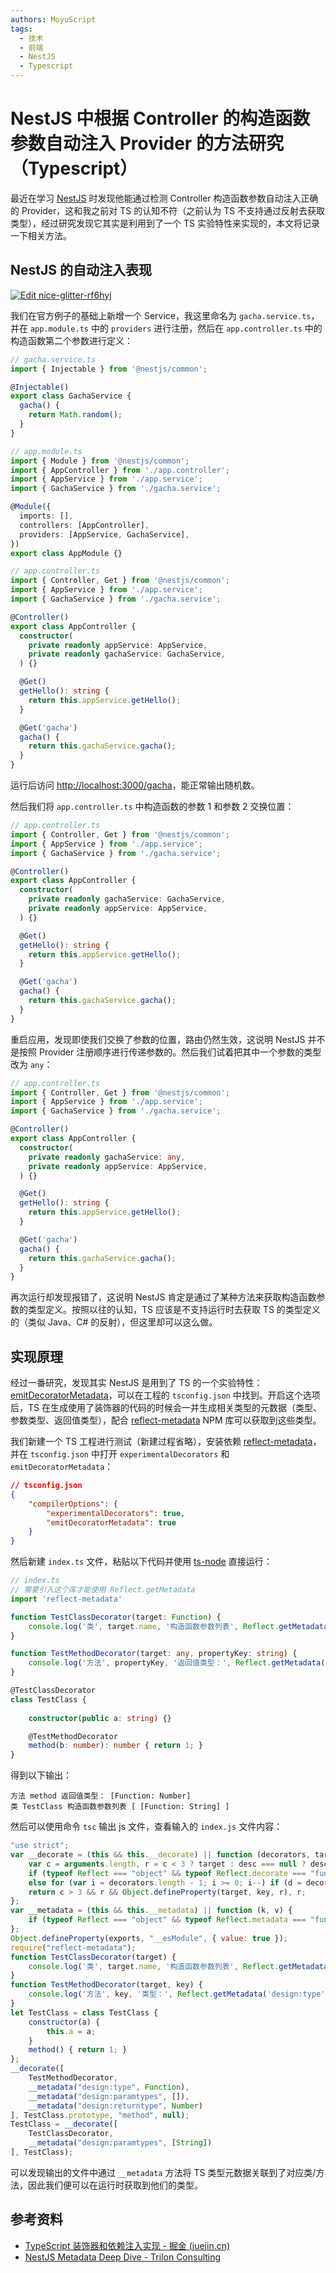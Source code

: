 ```yaml
---
authors: MoyuScript
tags: 
  - 技术
  - 前端
  - NestJS
  - Typescript
---
```


# NestJS 中根据 Controller 的构造函数参数自动注入 Provider 的方法研究（Typescript）

最近在学习 [NestJS](https://nestjs.com/) 时发现他能通过检测 Controller 构造函数参数自动注入正确的 Provider，这和我之前对 TS 的认知不符（之前认为 TS 不支持通过反射去获取类型），经过研究发现它其实是利用到了一个 TS 实验特性来实现的，本文将记录一下相关方法。

<!-- truncate -->

## NestJS 的自动注入表现

[![Edit nice-glitter-rf6hyj](https://codesandbox.io/static/img/play-codesandbox.svg)](https://codesandbox.io/p/devbox/nice-glitter-rf6hyj?embed=1&file=%2Fsrc%2Fapp.controller.ts)

我们在官方例子的基础上新增一个 Service，我这里命名为 `gacha.service.ts`，并在 `app.module.ts` 中的 `providers` 进行注册，然后在 `app.controller.ts` 中的构造函数第二个参数进行定义：

```typescript
// gacha.service.ts
import { Injectable } from '@nestjs/common';

@Injectable()
export class GachaService {
  gacha() {
    return Math.random();
  }
}
```

```typescript
// app.module.ts
import { Module } from '@nestjs/common';
import { AppController } from './app.controller';
import { AppService } from './app.service';
import { GachaService } from './gacha.service';

@Module({
  imports: [],
  controllers: [AppController],
  providers: [AppService, GachaService],
})
export class AppModule {}
```

```typescript
// app.controller.ts
import { Controller, Get } from '@nestjs/common';
import { AppService } from './app.service';
import { GachaService } from './gacha.service';

@Controller()
export class AppController {
  constructor(
    private readonly appService: AppService,
    private readonly gachaService: GachaService,
  ) {}

  @Get()
  getHello(): string {
    return this.appService.getHello();
  }

  @Get('gacha')
  gacha() {
    return this.gachaService.gacha();
  }
}
```

运行后访问 <http://localhost:3000/gacha>，能正常输出随机数。

然后我们将 `app.controller.ts` 中构造函数的参数 1 和参数 2 交换位置：

```typescript
// app.controller.ts
import { Controller, Get } from '@nestjs/common';
import { AppService } from './app.service';
import { GachaService } from './gacha.service';

@Controller()
export class AppController {
  constructor(
    private readonly gachaService: GachaService,
    private readonly appService: AppService,
  ) {}

  @Get()
  getHello(): string {
    return this.appService.getHello();
  }

  @Get('gacha')
  gacha() {
    return this.gachaService.gacha();
  }
}
```

重启应用，发现即使我们交换了参数的位置，路由仍然生效，这说明 NestJS 并不是按照 Provider 注册顺序进行传递参数的。然后我们试着把其中一个参数的类型改为 `any`：

```typescript
// app.controller.ts
import { Controller, Get } from '@nestjs/common';
import { AppService } from './app.service';
import { GachaService } from './gacha.service';

@Controller()
export class AppController {
  constructor(
    private readonly gachaService: any,
    private readonly appService: AppService,
  ) {}

  @Get()
  getHello(): string {
    return this.appService.getHello();
  }

  @Get('gacha')
  gacha() {
    return this.gachaService.gacha();
  }
}
```

再次运行却发现报错了，这说明 NestJS 肯定是通过了某种方法来获取构造函数参数的类型定义。按照以往的认知，TS 应该是不支持运行时去获取 TS 的类型定义的（类似 Java、C# 的反射），但这里却可以这么做。

## 实现原理

经过一番研究，发现其实 NestJS 是用到了 TS 的一个实验特性：[emitDecoratorMetadata](https://www.typescriptlang.org/tsconfig#emitDecoratorMetadata)，可以在工程的 `tsconfig.json` 中找到。开启这个选项后，TS 在生成使用了装饰器的代码的时候会一并生成相关类型的元数据（类型、参数类型、返回值类型），配合 [reflect-metadata](https://www.npmjs.com/package/reflect-metadata) NPM 库可以获取到这些类型。

我们新建一个 TS 工程进行测试（新建过程省略），安装依赖 [reflect-metadata](https://www.npmjs.com/package/reflect-metadata)，并在 `tsconfig.json` 中打开 `experimentalDecorators` 和 `emitDecoratorMetadata`：

```json
// tsconfig.json
{
    "compilerOptions": {
        "experimentalDecorators": true,
    	"emitDecoratorMetadata": true
    }
}
```

然后新建 `index.ts` 文件，粘贴以下代码并使用 [ts-node](https://www.npmjs.com/package/ts-node) 直接运行：

```typescript
// index.ts
// 需要引入这个库才能使用 Reflect.getMetadata
import 'reflect-metadata'

function TestClassDecorator(target: Function) {
    console.log('类', target.name, '构造函数参数列表', Reflect.getMetadata('design:paramtypes', target))
}

function TestMethodDecorator(target: any, propertyKey: string) {
    console.log('方法', propertyKey, '返回值类型：', Reflect.getMetadata('design:returntype', target, propertyKey))
}

@TestClassDecorator
class TestClass {
    
    constructor(public a: string) {}

    @TestMethodDecorator
    method(b: number): number { return 1; }
}
```

得到以下输出：

```
方法 method 返回值类型： [Function: Number]
类 TestClass 构造函数参数列表 [ [Function: String] ]
```

然后可以使用命令 `tsc` 输出 js 文件，查看输入的 `index.js` 文件内容：

```javascript
"use strict";
var __decorate = (this && this.__decorate) || function (decorators, target, key, desc) {
    var c = arguments.length, r = c < 3 ? target : desc === null ? desc = Object.getOwnPropertyDescriptor(target, key) : desc, d;
    if (typeof Reflect === "object" && typeof Reflect.decorate === "function") r = Reflect.decorate(decorators, target, key, desc);
    else for (var i = decorators.length - 1; i >= 0; i--) if (d = decorators[i]) r = (c < 3 ? d(r) : c > 3 ? d(target, key, r) : d(target, key)) || r;
    return c > 3 && r && Object.defineProperty(target, key, r), r;
};
var __metadata = (this && this.__metadata) || function (k, v) {
    if (typeof Reflect === "object" && typeof Reflect.metadata === "function") return Reflect.metadata(k, v);
};
Object.defineProperty(exports, "__esModule", { value: true });
require("reflect-metadata");
function TestClassDecorator(target) {
    console.log('类', target.name, '构造函数参数列表', Reflect.getMetadata('design:paramtypes', target));
}
function TestMethodDecorator(target, key) {
    console.log('方法', key, '类型：', Reflect.getMetadata('design:type', target[key]));
}
let TestClass = class TestClass {
    constructor(a) {
        this.a = a;
    }
    method() { return 1; }
};
__decorate([
    TestMethodDecorator,
    __metadata("design:type", Function),
    __metadata("design:paramtypes", []),
    __metadata("design:returntype", Number)
], TestClass.prototype, "method", null);
TestClass = __decorate([
    TestClassDecorator,
    __metadata("design:paramtypes", [String])
], TestClass);
```

可以发现输出的文件中通过 `__metadata` 方法将 TS 类型元数据关联到了对应类/方法，因此我们便可以在运行时获取到他们的类型。

## 参考资料

+ [TypeScript 装饰器和依赖注入实现 - 掘金 (juejin.cn)](https://juejin.cn/post/7182514433233518629)
+ [NestJS Metadata Deep Dive - Trilon Consulting](https://trilon.io/blog/nestjs-metadata-deep-dive)